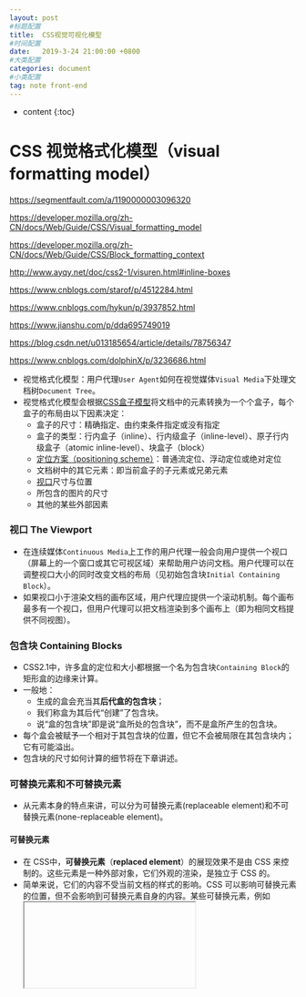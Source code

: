 ```yaml
---
layout: post
#标题配置
title:  CSS视觉可视化模型
#时间配置
date:   2019-3-24 21:00:00 +0800
#大类配置
categories: document
#小类配置
tag: note front-end
---
```


* content
{:toc}




# CSS 视觉格式化模型（visual formatting model）

https://segmentfault.com/a/1190000003096320

https://developer.mozilla.org/zh-CN/docs/Web/Guide/CSS/Visual_formatting_model

https://developer.mozilla.org/zh-CN/docs/Web/Guide/CSS/Block_formatting_context

http://www.ayqy.net/doc/css2-1/visuren.html#inline-boxes

https://www.cnblogs.com/starof/p/4512284.html

https://www.cnblogs.com/hykun/p/3937852.html

https://www.jianshu.com/p/dda695749019

https://blog.csdn.net/u013185654/article/details/78756347

https://www.cnblogs.com/dolphinX/p/3236686.html

- 视觉格式化模型：用户代理` User Agent `如何在视觉媒体` Visual Media `下处理文档树` Document Tree `。
- 视觉格式化模型会根据[CSS盒子模型](https://developer.mozilla.org/zh-CN/docs/Web/CSS/CSS_Box_Model/Introduction_to_the_CSS_box_model)将文档中的元素转换为一个个盒子，每个盒子的布局由以下因素决定：
  - 盒子的尺寸：精确指定、由约束条件指定或没有指定
  - 盒子的类型：行内盒子（inline）、行内级盒子（inline-level）、原子行内级盒子（atomic inline-level）、块盒子（block）
  - [定位方案（positioning scheme）](https://developer.mozilla.org/zh-CN/docs/CSS/Box_positioning_scheme)：普通流定位、浮动定位或绝对定位
  - 文档树中的其它元素：即当前盒子的子元素或兄弟元素
  - [视口](https://developer.mozilla.org/en-US/docs/Glossary/viewport)尺寸与位置
  - 所包含的图片的尺寸
  - 其他的某些外部因素

### 视口 The Viewport

- 在连续媒体` Continuous Media `上工作的用户代理一般会向用户提供一个视口（屏幕上的一个窗口或其它可视区域）来帮助用户访问文档。用户代理可以在调整视口大小的同时改变文档的布局（见初始包含块` Initial Containing Block `）。
- 如果视口小于渲染文档的画布区域，用户代理应提供一个滚动机制。每个画布最多有一个视口，但用户代理可以把文档渲染到多个画布上（即为相同文档提供不同视图）。

### 包含块 Containing Blocks

- CSS2.1中，许多盒的定位和大小都根据一个名为包含块` Containing Block `的矩形盒的边缘来计算。
- 一般地：
  - 生成的盒会充当其**后代盒的包含块**；
  - 我们称盒为其后代“创建”了包含块。
  - 说“盒的包含块”即是说“盒所处的包含块”，而不是盒所产生的包含块。
- 每个盒会被赋予一个相对于其包含块的位置，但它不会被局限在其包含块内；它有可能溢出。
- 包含块的尺寸如何计算的细节将在下章讲述。

### 可替换元素和不可替换元素

- 从元素本身的特点来讲，可以分为可替换元素(replaceable element)和不可替换元素(none-replaceable element)。

#### 可替换元素

- 在 CSS中，**可替换元素**（**replaced element**）的展现效果不是由 CSS 来控制的。这些元素是一种外部对象，它们外观的渲染，是独立于 CSS 的。
- 简单来说，它们的内容不受当前文档的样式的影响。CSS 可以影响可替换元素的位置，但不会影响到可替换元素自身的内容。某些可替换元素，例如<iframe> 元素，可能具有自己的样式表，但它们不会继承父文档的样式。
- 可替换元素就是浏览器根据元素的标签和属性，来决定元素的具体显示内容。
- CSS 能对可替换元素产生的唯一影响在于，部分属性支持控制元素内容在其框中的位置或定位方式。
- 典型的可替换元素有：
  - \<iframe>
  - <img>
  - \<video>
- 有些元素仅在特定情况下被作为可替换元素处理，例如：
  - <option>
  - \<audio>
  - \<canvas>
- HTML 规范也说了 [<input>元素可替换，因为 `"image"` 类型的<input>元素就像<img>一样被替换。但是其他形式的**控制元素**，包括其他类型的<input>元素，被明确地列为非可替换元素（non-replaced elements）。该规范用术语小挂件（Widgets）来描述它们默认的限定平台的渲染行为。

**css 与 可替换元素**

- 用 CSS [`content`](https://developer.mozilla.org/zh-CN/docs/Web/CSS/content) 属性插入的对象是匿名的可替换元素。它们并不存在于 HTML 标记中，因此是“匿名的”。
- 需要注意的是，一部分（并非全部）可替换元素，其本身具有的尺寸和基线（baseline）会被一些 CSS 属性用到，加入计算之中，例如 [`vertical-align`](https://developer.mozilla.org/zh-CN/docs/Web/CSS/vertical-align)。会只有可替换元素才能具有这种自带值。

#### 不可替换元素

- `html` 的大多数元素是不可替换元素，即其内容直接表现给用户端（例如浏览器）。

- 如果元素的内容包含在文档之中，则为非替换元素

- 例如浏览器会根据`<img>`标签的`src`属性的值来读取图片信息并显示出来，查看HTML代码，则看不到图片的实际内容；`<input>`标签的`type`属性来决定是显示输入框，还是单选按钮等。HTML中的`<img>、<input>、<textarea>、<select>、<object>`都是替换元素。
  这些元素往往没有实际的内容，即是一个空元素,例如：

- ```html
  <img src=”cat.jpg” />
  <input type="submit" name="Submit" value="提交" />
  ```

- 浏览器会根据元素的标签类型和属性来显示这些元素。可替换元素也在其显示中生成了框。

## 盒的生成 Controlling Box Generation

- 本节描述CSS2.1中可生成的盒类型。盒的类型会影响其在视觉格式化模型中的表现。
- 盒子的生成是 CSS 视觉格式化模型的一部分，用于**从文档元素生成盒子**。盒子有不同的类型，不同类型的盒子的格式化方法也有所不同。盒子的类型取决于 CSS [`display`](https://developer.mozilla.org/zh-CN/docs/Web/CSS/display) 属性。

### 块级元素 Block-level Elements 和 块盒 Block Boxes

- **块** block：，一个抽象的概念，一个块在文档流上占据一个独立的区域，块与块之间在垂直方向上按照顺序依次堆叠。

- **元素** elements：是html的概念(与标签一一对应)

- **盒子** box：，一个抽象的概念，由CSS引擎根据文档中的内容所创建，主要用于文档元素的定位、布局和格式化等用途。盒子与元素并不是一一对应的，有时多个元素会合并生成一个盒子，有时一个元素会生成多个盒子（如匿名盒子）。

- **框**：盒的边界，有些翻译用于指代盒子，如行内框，实指行内盒 inline box

- **块级元素** block-level element：

  - 元素的 `display` 为 `block`、`list-item`、`table`时，该元素将成为块级元素。
  - 元素是否是块级元素仅是元素本身的属性，并不直接用于格式化上下文的创建或布局。
  - 块级元素是源文档中会被视觉格式化为块状（例：段落）的元素，默认按照垂直方向依次排列。

- **块级盒子** block-level box：

  - 由块级元素生成。
  - **参与**块格式化上下文` Block Formatting Context `
  - 每个块级元素生成一个主要的块级盒` Principal Block-level Box `来包含其后代盒和生成的内容，同时参与定位体系` Positioning Scheme `。
  - 某些块级元素还会在主要盒之外产生额外的盒：` list-item `元素。这些额外的盒会相对于主要盒来摆放，生成额外的盒子用于放置项目符号，而那些会生成列表项的元素可能会生成更多的盒子。不过，多数元素只生成一个主块级盒子。 

- **块盒子** block box：

  - 如果一个块级盒子同时也是一个块容器盒子（见下），则称其为块盒子。

  - 除具名块盒子之外，还有一类块盒子是匿名的，称为匿名块盒子（Anonymous block box），匿名盒子无法被CSS选择符选中，当然，匿名块盒子也是容器盒子

  - > 注意：盒子分为“块盒子”和“块级盒子”两种，但元素只有“块级元素”，而没有“块元素”。下面的“行内级元素”也是一样。

- **块容器盒子**：

  - block container box或block containing box

  - 除了（下章要讲的）表格盒` Table Boxes `，和可替换元素（` Replaced Elements `），一个块级盒同时也是一个块容器盒`Block Container Box `

  - 块容器盒子侧重于当前盒子作为“容器”的这一角色，它不参与当前块的布局和定位，它所描述的仅仅是当前盒子与其后代之间的关系。换句话说，块容器盒子主要用于**确定其子元素的定位、布局**等。

  - 一个块容器盒子**只会**有两种情况：

    1. 只包含块级盒子

       > 这看起来也许有些奇怪，这与上文提到的匿名块盒子有关，下文将会有详细的讲解

    2. 只包含行内级盒子，**创建**一个行内格式化上下文` Inline Formatting Context`

- **并非所有的块容器盒都是块级盒：**

  - 不可替换的行内块` Bon-replaced Inline Blocks `和不可替换的表格单元格` Non-replaced Table Cells `也是块容器但不是块级盒。
  - 是块级盒、同时也是块容器的盒称作块盒` Block Boxes `。
  - 能够注意到块级盒子与块容器盒子是不同的这一点很重要。前者描述了**元素与其父元素和兄弟元素之间的行为**，而后者描述了**元素跟其后代之间的行为**。

- 这三个术语，“块级盒”、“块容器盒”、“块盒”在意义明确时可简称为“块”。

- ![1553073314335](F:\OneDrive\JS\纲略合集\assets\1553073314335.png) 

#### 匿名块盒

- 在某些情况下进行视觉格式化时，需要添加一些增补性的盒子，这些盒子不能用CSS选择符选中，因此称为匿名盒子（*anonymous boxes）*。
- CSS选择器不能作用于匿名盒子(*anonymous boxes*)，所以它不能被样式表赋予样式。也就是说，此时所有可继承的 CSS 属性值都为 `inherit` ，而所有不可继承的 CSS 属性值都为 `initial`。

**情况一**

- 块容器盒子可能只包含行内级盒子，也可能只包含块级盒子，但通常的文档都会**同时包含两者**，在这种情况下，就会在相邻的**行内级盒子外**创建匿名块盒子。

- ```html
  <div>Some inline text <p>followed by a paragraph</p> followed by more inline text.</div>
  ```

- 此时会产生两个匿名块盒子：一个是 `<p>` 元素前面的那些文本（`Some inline text`），另一个是 <p> 元素后面的文本（`followed by more inline text.`）。此时会生成下面的块结构：![1553066995197](F:\OneDrive\JS\纲略合集\assets\1553066995197.png) 

- 显示为：

  ```html
  Some inline text
  followed by a paragraph
  followed by more inline text.
  
  ```

**从情况一可知**：

- 当一个块容器盒子，既包含行内级元素（生成行内级盒子），又包含块级元素（生成块级盒子）时，会创建匿名块盒子包裹行内级盒子，使得块容器盒子下只有块级盒子

**情况二**

- 另一种会创建匿名块盒子的情况是一个**行内盒子**中包含一或多个块盒子。此时，包含 块盒子 的**行内盒子**会拆分为**两个行内盒子**，分别位于块盒子的前面和后面。块盒子前面的所有行内盒子会被一个匿名块盒子包裹，块盒子后面的行内盒子也是一样。因此，块盒子将成为这两个匿名块盒子的兄弟盒子。

- 如果有多个**块盒子**，而它们中间又没有行内元素，则会在这些盒子的前面和后面创建两个匿名块盒子。

- 请看下面的例子：

  ```html
  <!--假设 <p> 的 display 为 inline，<span> 的 display 为 block：-->
  <p>Some <em>inline</em> text <span>followed by a paragraph</span> followed by more inline text.</p>
  ```

- 此时会产生两个匿名块盒子：一个是 `<p>` 元素前面的文本（`Some *inline* text`），另一个是其之后的文本（`followed by more inline text.`）。此时会生成下面的块结构：

- ![1553068343611](F:\OneDrive\JS\纲略合集\assets\1553068343611.png) 

- 显示为：

  ```html
  Some inline text
  followed by a paragraph
  followed by more inline text.
  ```

**从情况二可知：**

- 即使在html结构上使用行内级元素包裹块级元素，在渲染的时候也依然是块级盒子包裹行内级盒子，这是可以使用行内及元素包裹块级元素的真正原因

**注意：**

- 对匿名盒子来说，程序员无法像<p>元素那样控制它们的样式，因此它们会从包含它的非匿名盒那里继承那些可继承的属性，如 [`color`](https://developer.mozilla.org/zh-CN/docs/Web/CSS/color)。其他不可继承的属性则会设置为 `initial`，比如，因为没有为它们指定 [`background-color`](https://developer.mozilla.org/zh-CN/docs/Web/CSS/background-color)，因此其具有默认的透明背景，而 `<p>` 元素的盒子则能够用CSS指定背景颜色。类似地，两个匿名盒子的文本颜色总是一样的。

- 当一个元素导致了匿名块盒的生成，则该元素上设置的属性一样能应用于该元素生成的盒和该元素的内容。例如，在上面例子中，如果在` p `元素上设置了边框，则这个边框将画在` C1 `（在行的结尾开）和` C2 `（在行的结尾闭）周围。

- ```css
  p{
    display:inline;
    border:solid red; /*不可继承*/
    background:yellow; /*不可继承*/
    color:red; /*可继承*/
  }
  span{
    display:block;
  }
  ```

- ![1553081068612](F:\OneDrive\JS\纲略合集\assets\1553081068612.png) 

- 计算百分比值时，应忽略匿名块盒，而以最近的**非匿名祖先盒**来替代。例如，情况一的` div `里，如果一个匿名块盒的子盒在需要知道其包含块的高度来获得一个百分比高度。那么它将使用` div `形成的包含块的高度，而不是匿名块盒的高度。

### 行内级元素 Inline-level Elements 和 行内盒 Inline Boxes

- **行内级元素** Inline-level Element：
  - 是在源文档中那些不为其内容形成新的块、其内容分布在多行中的元素（如，段落内着重文本，行内图片等等)。
  - 与块级元素一样，元素是否是行内级元素仅是元素**本身的属性**，并不直接用于格式化上下文的创建或布局。
  - 以下的` display `属性值产生一个行内级元素：` inline `，` inline-table `，以及` inline-block `。
- **行内级盒** Inline-level Boxes ：
  - 行内级元素生成行内级盒` Inline-level Boxes `，行内级盒子包括行内盒子和原子行内级盒子两种，区别在于该盒子是否参与行内格式化上下文的创建。
- **行内盒** Inline Boxes：
  - 行内盒是一个行内级盒，且其内容参与了该行内盒的行内格式化上下文。
  - 一个` display `值是` inline `的不可替换元素会生成一个行内盒。
  - 与块盒类似，行内盒也分为具名行内盒和匿名行内盒（anonymous inline box）两种。
- **原子行内级盒** Atomic Inline-level Boxes ：
  - 那些不是行内盒的行内级盒（例如可替换的行内级元素` Replaced Inline-level Elements `、行内块元素`inline-block `、行内表格元素` inline-table `）被称为原子行内级盒` Atomic Inline-level Boxes `，因为它们以单一不透明盒的形式来参与它们的行内格式化上下文。
  - 原子行内级盒子一开始叫做原子行内盒子（atomic inline box），后被修正。
  - 原子行内级盒子的内容不会拆分成多行显示。
- ![1553082284515](F:\OneDrive\JS\纲略合集\assets\1553082284515.png) 

#### 匿名行内盒 Anonymous Inline Boxes

- 任何被直接包含在一个块容器元素（不是包含在行内元素）的文本必须作为匿名行内元素来对待。

- 如下：

  ```html
  <p>Some <em>emphasized</em> text</p>
  ```

- `p `产生一个块盒，其中包含了一些行内盒。` emphasized `的盒是一个由行内元素` em `生成的行内盒，但其他盒（` some`和` text `的）是由块级元素` p `生成的行内盒。后面这种盒被称作匿名行内盒，因为它们没有相关的行内级元素。

- 这些匿名行内盒的可继承属性将从它们的父级块盒中继承。非继承性属性取其初始值。在上面例子中，匿名行内盒的` color`从` p `那里继承，但` background `为` transparent `。

- 空白内容，根据` white-space `属性，如果可被折叠则不会产生任何匿名行内盒。

- 本规范中，如果可根据上下文来清晰界定一个匿名盒的类型，则匿名行内盒和匿名块盒都可被简称为匿名盒。

- 在格式化表格时，还会有更多类型的匿名盒出现。

### display 属性

- **block** 元素产生一个块盒。

- **inline-block** 元素产生一个行内级块容器。行内块的内部会被当作块盒来格式化，而此元素本身会被当作原子行内级盒来格式化。

- **inline** 元素产生一个或多个的**行内框**。

  - img 的 display 是 inline
  - a 的 display 也是 inline

- **none** 元素不出现在格式化结构中（也就是说，在视觉媒体中元素既不产生盒也不影响布局）。其后代元素也不产生任何盒：该元素及其内容会被从格式化结构中完全移除。对后代元素设定` display `属性不能覆盖这个表现。

  > 请注意` none `值不产生可见盒；它根本就不生成盒。CSS中有使元素在格式化结构中产生盒并影响格式化，但盒本身不可见的机制。请访问visibility的章节了解详情。

- 除定位元素和浮动元素以及根元素外（见下文）计算值与指定值相同。根元素的计算值按下文所述改变。

- 注意，尽管` display `初始值是` inline `，但用户代理的默认样式表规则可能覆盖该值。请见附录中的HTML4参考样式表。